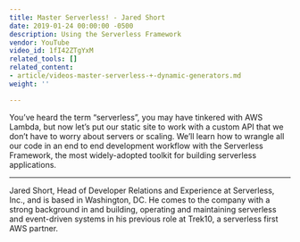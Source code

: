 ```yaml
---
title: Master Serverless! - Jared Short
date: 2019-01-24 00:00:00 -0500
description: Using the Serverless Framework
vendor: YouTube
video_id: 1fI42ZTgYxM
related_tools: []
related_content:
- article/videos-master-serverless-+-dynamic-generators.md
weight: ''

---
```

You’ve heard the term “serverless”, you may have tinkered with AWS Lambda, but now let’s put our static site to work with a custom API that we don’t have to worry about servers or scaling. We’ll learn how to wrangle all our code in an end to end development workflow with the Serverless Framework, the most widely-adopted toolkit for building serverless applications.

***

Jared Short, Head of Developer Relations and Experience at Serverless, Inc., and is based in Washington, DC. He comes to the company with a strong background in and building, operating and maintaining serverless and event-driven systems in his previous role at Trek10, a serverless first AWS partner.